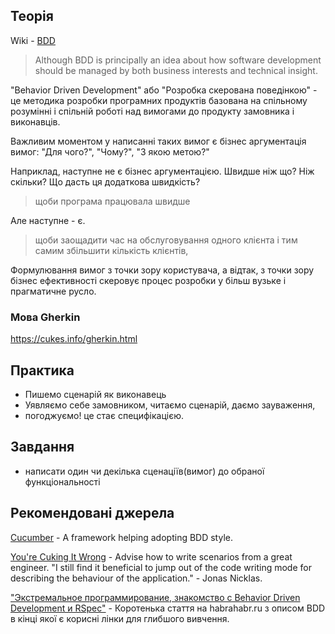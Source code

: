 ## Теорія

Wiki - [BDD](http://en.wikipedia.org/wiki/Behavior-driven_development)
> Although BDD is principally an idea about how software development
should be managed by both business interests and technical insight.

"Behavior Driven Development" або "Розробка скерована поведінкою" -
це методика розробки програмних продуктів
базована на спільному розумінні і спільній роботі над вимогами до продукту
замовника і виконавців.

Важливим моментом у написанні таких вимог є бізнес аргументація вимог:
"Для чого?", "Чому?", "З якою метою?"

Наприклад, наступне не є бізнес аргументацією. Швидше ніж що? Ніж скільки? Що дасть ця додаткова швидкість?
> щоби програма працювала швидше

Але наступне - є.
> щоби заощадити час на обслуговування одного клієнта
і тим самим збільшити кількість клієнтів,

Формулювання вимог з точки зору користувача, а відтак,
з точки зору бізнес ефективності скеровує процес розробки
у більш вузьке і прагматичне русло.


### Мова Gherkin

https://cukes.info/gherkin.html

## Практика

- Пишемо сценарій як виконавець
- Уявляємо себе замовником, читаємо сценарій, даємо зауваження,
- погоджуємо! це стає специфікацією.

## Завдання

- написати один чи декілька сценаціїв(вимог) до обраної функціональності


## Рекомендовані джерела


[Cucumber](https://cukes.info/) - A framework helping adopting BDD style.

[You're Cuking It Wrong](http://www.elabs.se/blog/15-you-re-cuking-it-wrong) - Advise how to write scenarios from a great engineer.
"I still find it beneficial to jump out of the code writing mode for describing the behaviour of the application." - Jonas Nicklas.

["Экстремальное программирование, знакомство с Behavior Driven Development и RSpec"](http://habrahabr.ru/post/52929/) - Коротенька стаття на habrahabr.ru з описом BDD в кінці якої є корисні лінки для глибшого вивчення.
